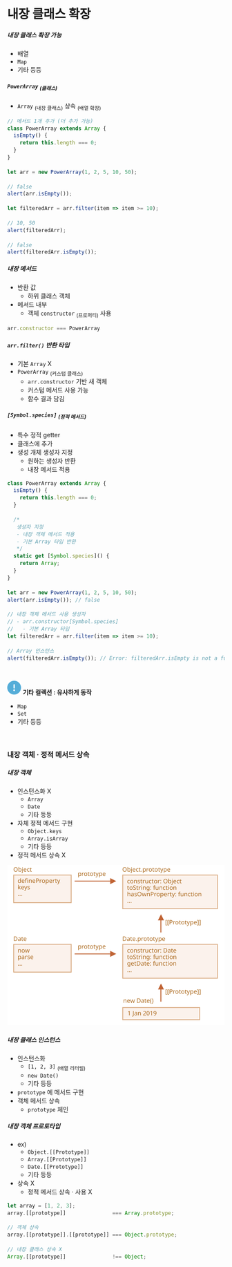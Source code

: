 내장 클래스 확장
====

##### 내장 클래스 확장 가능
- 배열
- `Map`
- 기타 등등

##### `PowerArray` <sub>(클래스)</sub>
- `Array` <sub>(내장 클래스)</sub> 상속 <sub>(배열 확장)</sub>
```javascript
// 메서드 1개 추가 (더 추가 가능)
class PowerArray extends Array {
  isEmpty() {
    return this.length === 0;
  }
}

let arr = new PowerArray(1, 2, 5, 10, 50);

// false
alert(arr.isEmpty());

let filteredArr = arr.filter(item => item >= 10);

// 10, 50
alert(filteredArr);

// false
alert(filteredArr.isEmpty());
```

##### 내장 메서드
- 반환 값
  - 하위 클래스 객체
- 메서드 내부
  - 객체 `constructor` <sub>(프로퍼티)</sub> 사용
```javascript
arr.constructor === PowerArray
```

##### `arr.filter()` 반환 타입
- 기본 `Array` X
- `PowerArray` <sub>(커스텀 클래스)</sub>
  - `arr.constructor` 기반 새 객체
  - 커스텀 메서드 사용 가능
  - 함수 결과 담김

##### `[Symbol.species]` <sub>(정적 메서드)</sub>
- 특수 정적 getter
- 클래스에 추가
- 생성 개체 생성자 지정
  - 원하는 생성자 반환
  - 내장 메서드 적용
```javascript
class PowerArray extends Array {
  isEmpty() {
    return this.length === 0;
  }

  /*
   생성자 지정
   - 내장 객체 메서드 적용
   - 기본 Array 타입 반환
   */
  static get [Symbol.species]() {
    return Array;
  }
}

let arr = new PowerArray(1, 2, 5, 10, 50);
alert(arr.isEmpty()); // false

// 내장 객체 메서드 사용 생성자
// - arr.constructor[Symbol.species]
//   - 기본 Array 타입
let filteredArr = arr.filter(item => item >= 10);

// Array 인스턴스
alert(filteredArr.isEmpty()); // Error: filteredArr.isEmpty is not a function
```

<br />

<img src="../../images/commons/icons/circle-exclamation-solid.svg" /> **기타 컬렉션 : 유사하게 동작**

- `Map`
- `Set`
- 기타 등등

<br />

### 내장 객체 · 정적 메서드 상속

##### 내장 객체
- 인스턴스화 X
  - `Array`
  - `Date`
  - 기타 등등
- 자체 정적 메서드 구현
  - `Object.keys`
  - `Array.isArray`
  - 기타 등등
- 정적 메서드 상속 X

![object-date-inheritance](../../images/01/09/05/object-date-inheritance.svg)

##### 내장 클래스 인스턴스
- 인스턴스화
  - `[1, 2, 3]` <sub>(배열 리터럴)</sub>
  - `new Date()`
  - 기타 등등
- `prototype` 에 메서드 구현
- 객체 메서드 상속
  - `prototype` 체인

##### 내장 객체 프로토타입
- ex\)
  - `Object.[[Prototype]]`
  - `Array.[[Prototype]]`
  - `Date.[[Prototype]]`
  - 기타 등등
- 상속 X
  - 정적 메서드 상속 · 사용 X
```javascript
let array = [1, 2, 3];
array.[[prototype]]               === Array.prototype;

// 객체 상속
array.[[prototype]].[[prototype]] === Object.prototype;

// 내장 클래스 상속 X
Array.[[prototype]]               !== Object;
```
